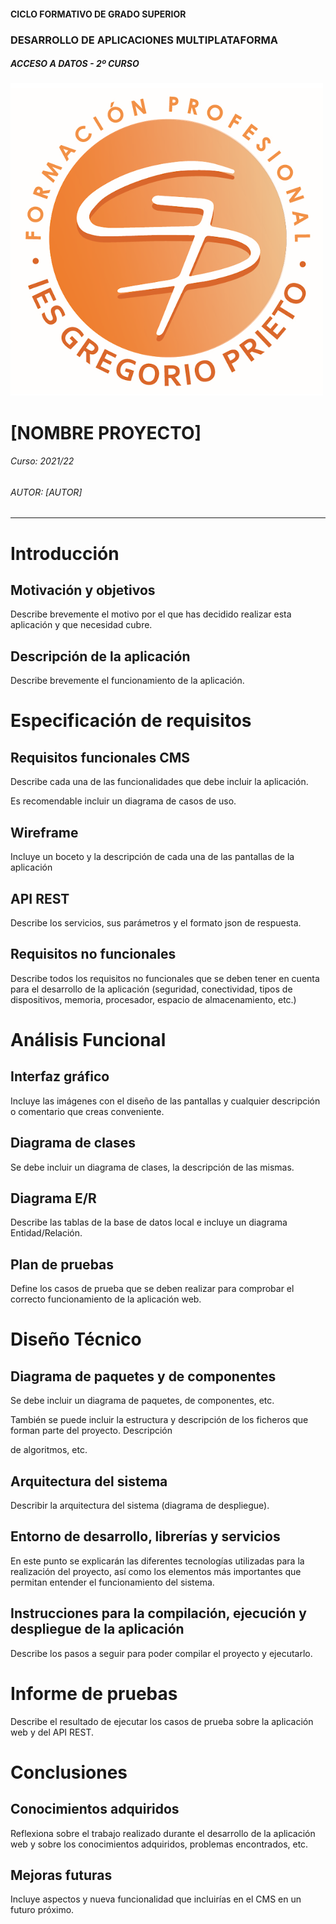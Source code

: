 #### CICLO FORMATIVO DE GRADO SUPERIOR

### DESARROLLO DE APLICACIONES MULTIPLATAFORMA

##### ACCESO A DATOS - 2º CURSO

![logo-IESGP-FP](logo-IESGP-FP.png)



# [NOMBRE PROYECTO]

###### Curso: 2021/22

###### AUTOR: [AUTOR]

------

# Introducción

## Motivación y objetivos

Describe brevemente el motivo por el que has decidido realizar esta aplicación y que necesidad cubre.

## Descripción de la aplicación

Describe brevemente el funcionamiento de la aplicación.



# Especificación de requisitos

## Requisitos funcionales CMS

Describe cada una de las funcionalidades que debe incluir la aplicación. 

Es recomendable incluir un diagrama de casos de uso.

## Wireframe

Incluye un boceto y la descripción de cada una de las pantallas de la aplicación

## API REST

Describe los servicios, sus parámetros y el formato json de respuesta.

## Requisitos no funcionales

Describe todos los requisitos no funcionales que se deben tener en cuenta para el desarrollo de la aplicación (seguridad, conectividad, tipos de dispositivos, memoria, procesador, espacio de almacenamiento, etc.)



# Análisis Funcional

## Interfaz gráfico

Incluye las imágenes con el diseño de las pantallas y cualquier descripción o comentario que creas conveniente.

## Diagrama de clases

Se debe incluir un diagrama de clases, la descripción de las mismas.

## Diagrama E/R

Describe las tablas de la base de datos local e incluye un diagrama Entidad/Relación.

## Plan de pruebas

Define los casos de prueba que se deben realizar para comprobar el correcto funcionamiento de la aplicación web.



# Diseño Técnico

## Diagrama de paquetes y de componentes

Se debe incluir un diagrama de paquetes, de componentes, etc.

También se puede incluir la estructura y descripción de los ficheros que forman parte del proyecto. Descripción 

de algoritmos, etc.

## Arquitectura del sistema

Describir la arquitectura del sistema (diagrama de despliegue).

## Entorno de desarrollo, librerías y servicios

En este punto se explicarán las diferentes tecnologías utilizadas para la realización del proyecto, así como los elementos más importantes que permitan entender el funcionamiento del sistema.

## Instrucciones para la compilación, ejecución y despliegue de la aplicación

Describe los pasos a seguir para poder compilar el proyecto y ejecutarlo.



# Informe de pruebas

Describe el resultado de ejecutar los casos de prueba sobre la aplicación web y del API REST.



# Conclusiones

## Conocimientos adquiridos

Reflexiona sobre el trabajo realizado durante el desarrollo de la aplicación web y sobre los conocimientos adquiridos, problemas encontrados, etc.

## Mejoras futuras

Incluye aspectos y nueva funcionalidad que incluirías en el CMS en un futuro próximo. 